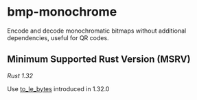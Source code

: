 # bmp-monochrome

Encode and decode monochromatic bitmaps without additional dependencies, useful for QR codes.

## Minimum Supported Rust Version (MSRV)

*Rust 1.32*

Use
 [to_le_bytes](https://doc.rust-lang.org/std/primitive.u32.html#method.to_be_bytes) introduced in 1.32.0